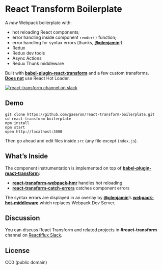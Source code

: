 React Transform Boilerplate
=====================

A *new* Webpack boilerplate with:

* hot reloading React components;
* error handling inside component `render()` function;
* error handling for syntax errors (thanks, **[@glenjamin](https://github.com/glenjamin)**!)
* Redux
* Redux dev tools
* Async Actions 
* Redux Thunk middleware

Built with **[babel-plugin-react-transform](https://github.com/gaearon/babel-plugin-react-transform)** and a few custom transforms.  
**[Does not](https://medium.com/@dan_abramov/the-death-of-react-hot-loader-765fa791d7c4)** use React Hot Loader.

[![react-transform channel on slack](https://img.shields.io/badge/slack-react--transform%40reactiflux-61DAFB.svg?style=flat-square)](http://www.reactiflux.com)

## Demo

```
git clone https://github.com/gaearon/react-transform-boilerplate.git
cd react-transform-boilerplate
npm install
npm start
open http://localhost:3000
```

Then go ahead and edit files inside `src` (any file except `index.js`).

## What’s Inside


The component instrumentation is implemented on top of **[babel-plugin-react-transform](https://github.com/gaearon/babel-plugin-react-transform)**:

* **[react-transform-webpack-hmr](https://github.com/gaearon/react-transform-webpack-hmr)** handles hot reloading
* **[react-transform-catch-errors](https://github.com/gaearon/react-transform-catch-errors)** catches component errors

The syntax errors are displayed in an overlay by **[@glenjamin](https://github.com/glenjamin)**’s **[webpack-hot-middleware](https://github.com/glenjamin/webpack-hot-middleware)** which replaces Webpack Dev Server.

## Discussion

You can discuss React Transform and related projects in **#react-transform** channel on [Reactiflux Slack](http://reactiflux.com).

## License

CC0 (public domain)
